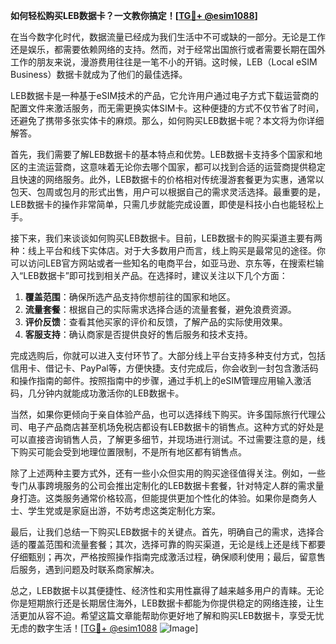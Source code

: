 **如何轻松购买LEB数据卡？一文教你搞定！[[TG💪+ @esim1088](https://t.me/s/esim1088)]**

在当今数字化时代，数据流量已经成为我们生活中不可或缺的一部分。无论是工作还是娱乐，都需要依赖网络的支持。然而，对于经常出国旅行或者需要长期在国外工作的朋友来说，漫游费用往往是一笔不小的开销。这时候，LEB（Local eSIM Business）数据卡就成为了他们的最佳选择。

LEB数据卡是一种基于eSIM技术的产品，它允许用户通过电子方式下载运营商的配置文件来激活服务，而无需更换实体SIM卡。这种便捷的方式不仅节省了时间，还避免了携带多张实体卡的麻烦。那么，如何购买LEB数据卡呢？本文将为你详细解答。

首先，我们需要了解LEB数据卡的基本特点和优势。LEB数据卡支持多个国家和地区的主流运营商，这意味着无论你去哪个国家，都可以找到合适的运营商提供稳定且快速的网络服务。此外，LEB数据卡的价格相对传统漫游套餐更为实惠，通常以包天、包周或包月的形式出售，用户可以根据自己的需求灵活选择。最重要的是，LEB数据卡的操作非常简单，只需几步就能完成设置，即使是科技小白也能轻松上手。

接下来，我们来谈谈如何购买LEB数据卡。目前，LEB数据卡的购买渠道主要有两种：线上平台和线下实体店。对于大多数用户而言，线上购买是最常见的途径。你可以访问LEB官方网站或者一些知名的电商平台，如亚马逊、京东等，在搜索栏输入“LEB数据卡”即可找到相关产品。在选择时，建议关注以下几个方面：

1. **覆盖范围**：确保所选产品支持你想前往的国家和地区。
2. **流量套餐**：根据自己的实际需求选择合适的流量套餐，避免浪费资源。
3. **评价反馈**：查看其他买家的评价和反馈，了解产品的实际使用效果。
4. **客服支持**：确认商家是否提供良好的售后服务和技术支持。

完成选购后，你就可以进入支付环节了。大部分线上平台支持多种支付方式，包括信用卡、借记卡、PayPal等，方便快捷。支付完成后，你会收到一封包含激活码和操作指南的邮件。按照指南中的步骤，通过手机上的eSIM管理应用输入激活码，几分钟内就能成功激活你的LEB数据卡。

当然，如果你更倾向于亲自体验产品，也可以选择线下购买。许多国际旅行代理公司、电子产品商店甚至机场免税店都设有LEB数据卡的销售点。这种方式的好处是可以直接咨询销售人员，了解更多细节，并现场进行测试。不过需要注意的是，线下购买可能会受到地理位置限制，不是所有地区都有销售点。

除了上述两种主要方式外，还有一些小众但实用的购买途径值得关注。例如，一些专门从事跨境服务的公司会推出定制化的LEB数据卡套餐，针对特定人群的需求量身打造。这类服务通常价格较高，但能提供更加个性化的体验。如果你是商务人士、学生党或是家庭出游，不妨考虑这类定制化方案。

最后，让我们总结一下购买LEB数据卡的关键点。首先，明确自己的需求，选择合适的覆盖范围和流量套餐；其次，选择可靠的购买渠道，无论是线上还是线下都要仔细甄别；再次，严格按照操作指南完成激活过程，确保顺利使用；最后，留意售后服务，遇到问题及时联系商家解决。

总之，LEB数据卡以其便捷性、经济性和实用性赢得了越来越多用户的青睐。无论你是短期旅行还是长期居住海外，LEB数据卡都能为你提供稳定的网络连接，让生活更加从容不迫。希望这篇文章能帮助你更好地了解和购买LEB数据卡，享受无忧无虑的数字生活！[[TG💪+ @esim1088](https://t.me/s/esim1088) ![Image](https://i.postimg.cc/4NQfJmqS/Snipaste-2025-05-13-00-14-12.png)]